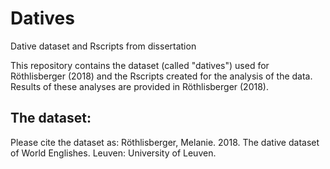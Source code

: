 # Datives
Dative dataset and Rscripts from dissertation

This repository contains the dataset (called "datives") used for Röthlisberger (2018) and the Rscripts created for the analysis of the data. Results of these analyses are provided in Röthlisberger (2018). 

## The dataset:

Please cite the dataset as: Röthlisberger, Melanie. 2018. The dative dataset of World Englishes. Leuven: University of Leuven.
